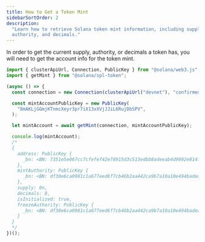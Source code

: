 ```yaml
---
title: How to Get a Token Mint
sidebarSortOrder: 2
description:
  "Learn how to retrieve Solana token mint information, including supply,
  authority, and decimals."
---
```


In order to get the current supply, authority, or decimals a token has, you will
need to get the account info for the token mint.

```typescript filename="get-mint-account.ts"
import { clusterApiUrl, Connection, PublicKey } from "@solana/web3.js";
import { getMint } from "@solana/spl-token";

(async () => {
  const connection = new Connection(clusterApiUrl("devnet"), "confirmed");

  const mintAccountPublicKey = new PublicKey(
    "8mAKLjGGmjKTnmcXeyr3pr7iX13xXVjJJiL6RujDbSPV",
  );

  let mintAccount = await getMint(connection, mintAccountPublicKey);

  console.log(mintAccount);
  /*
  {
    address: PublicKey {
      _bn: <BN: 7351e5e067cc7cfefef42e78915d3c513edbb8adeeab4d9092e814fe68c39fec>
    },
    mintAuthority: PublicKey {
      _bn: <BN: df30e6ca0981c1a677eed6f7cb46b2aa442ca9b7a10a10e494badea4b9b6944f>
    },
    supply: 0n,
    decimals: 8,
    isInitialized: true,
    freezeAuthority: PublicKey {
      _bn: <BN: df30e6ca0981c1a677eed6f7cb46b2aa442ca9b7a10a10e494badea4b9b6944f>
    }
  }
  */
})();
```
